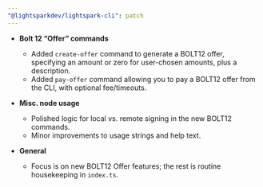 ```yaml
---
"@lightsparkdev/lightspark-cli": patch
---
```


- **Bolt 12 “Offer” commands**

  - Added `create-offer` command to generate a BOLT12 offer, specifying an amount or zero for user-chosen amounts, plus a description.
  - Added `pay-offer` command allowing you to pay a BOLT12 offer from the CLI, with optional fee/timeouts.

- **Misc. node usage**

  - Polished logic for local vs. remote signing in the new BOLT12 commands.
  - Minor improvements to usage strings and help text.

- **General**
  - Focus is on new BOLT12 Offer features; the rest is routine housekeeping in `index.ts`.
